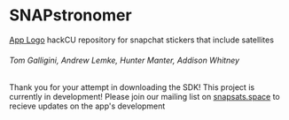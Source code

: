 # SNAPstronomer
[App Logo](Images/SNAPstronomer.png)
hackCU repository for snapchat stickers that include satellites 
###### Tom Galligini, Andrew Lemke, Hunter Manter, Addison Whitney
Thank you for your attempt in downloading the SDK!
This project is currently in development!
Please join our mailing list on [snapsats.space](http://snapsats.space) to recieve updates on the app's development
